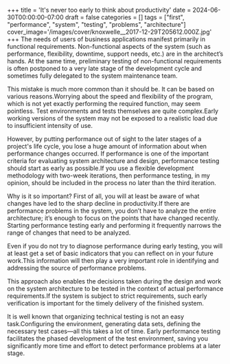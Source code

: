 +++
title = 'It's never too early to think about productivity'
date = 2024-06-30T00:00:00-07:00
draft = false
categories = []
tags = ["first", "performance", "system", "testing", "problems", "architecture"]
cover_image='/images/cover/knoxwelle__2017-12-29T205612.000Z.jpg'
+++
The needs of users of business applications manifest primarily in functional requirements. Non-functional aspects of the system (such as performance, flexibility, downtime, support needs, etc.) are in the architect’s hands. At the same time, preliminary testing of non-functional requirements is often postponed to a very late stage of the development cycle and sometimes fully delegated to the system maintenance team.

This mistake is much more common than it should be. It can be based on various reasons.Worrying about the speed and flexibility of the program, which is not yet exactly performing the required function, may seem pointless. Test environments and tests themselves are quite complex.Early working versions of the system may not be exposed to a realistic load due to insufficient intensity of use.

However, by putting performance out of sight to the later stages of a project's life cycle, you lose a huge amount of information about when performance changes occurred. If performance is one of the important criteria for evaluating system architecture and design, performance testing should start as early as possible.If you use a flexible development methodology with two-week iterations, then performance testing, in my opinion, should be included in the process no later than the third iteration.

Why is it so important? First of all, you will at least be aware of what changes have led to the sharp decline in productivity.If there are performance problems in the system, you don’t have to analyze the entire architecture; it’s enough to focus on the points that have changed recently. Starting performance testing early and performing it frequently narrows the range of changes that need to be analyzed.

Even if you do not try to diagnose performance during early testing, you will at least get a set of basic indicators that you can reflect on in your future work.This information will then play a very important role in identifying and addressing the source of performance problems.

This approach also enables the decisions taken during the design and work on the system architecture to be tested in the context of actual performance requirements.If the system is subject to strict requirements, such early verification is important for the timely delivery of the finished system.

It is well known that organizing technical testing is not an easy task.Configuring the environment, generating data sets, defining the necessary test cases—all this takes a lot of time. Early performance testing facilitates the phased development of the test environment, saving you significantly more time and effort to detect performance problems at a later stage.